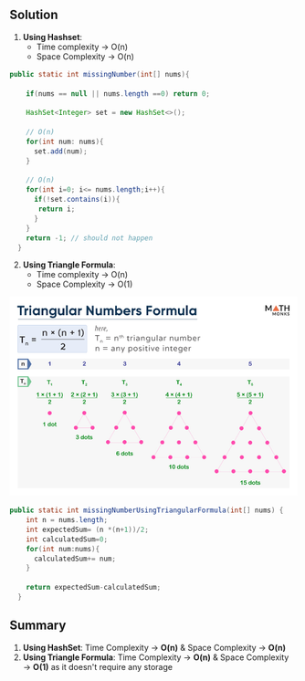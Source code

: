 ## Solution


1. **Using Hashset**:
   - Time complexity &rarr; O(n)
   - Space Complexity  &rarr; O(n)
     
  
```java
public static int missingNumber(int[] nums){

    if(nums == null || nums.length ==0) return 0;

    HashSet<Integer> set = new HashSet<>();

    // O(n)
    for(int num: nums){
      set.add(num);
    }

    // O(n)
    for(int i=0; i<= nums.length;i++){
      if(!set.contains(i)){
       return i;
      }
    }
    return -1; // should not happen
  }
```

2. **Using Triangle Formula**:
   - Time complexity &rarr; O(n)
   - Space Complexity  &rarr; O(1)
     
 ![Triangle Formula](assets/Triangular-Numbers.jpg)

```java
public static int missingNumberUsingTriangularFormula(int[] nums) {
    int n = nums.length;
    int expectedSum= (n *(n+1))/2;
    int calculatedSum=0;
    for(int num:nums){
      calculatedSum+= num;
    }

    return expectedSum-calculatedSum;
  }
```

## Summary

1. **Using HashSet**: Time Complexity &rarr; **O(n)** & Space Complexity &rarr; **O(n)**
2. **Using Triangle Formula**: Time Complexity &rarr; **O(n)** & Space Complexity &rarr; **O(1)** as it doesn't require any storage
 
